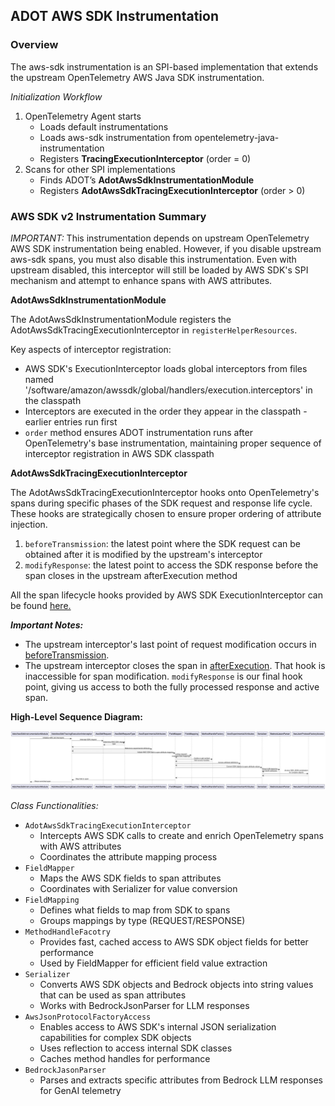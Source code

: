 ## ADOT AWS SDK Instrumentation

### Overview
The aws-sdk instrumentation is an SPI-based implementation that extends the upstream OpenTelemetry AWS Java SDK instrumentation.

_Initialization Workflow_

1. OpenTelemetry Agent starts
   - Loads default instrumentations
   - Loads aws-sdk instrumentation from opentelemetry-java-instrumentation
   - Registers **TracingExecutionInterceptor** (order = 0)
2. Scans for other SPI implementations
   - Finds ADOT’s **AdotAwsSdkInstrumentationModule**
   - Registers **AdotAwsSdkTracingExecutionInterceptor** (order > 0)

### AWS SDK v2 Instrumentation Summary

_IMPORTANT:_ This instrumentation depends on upstream OpenTelemetry AWS SDK instrumentation
being enabled. However, if you disable upstream aws-sdk spans, you must also disable this instrumentation. Even with upstream disabled, this interceptor
will still be loaded by AWS SDK's SPI mechanism and attempt to enhance spans with AWS attributes.

**AdotAwsSdkInstrumentationModule**

The AdotAwsSdkInstrumentationModule registers the AdotAwsSdkTracingExecutionInterceptor in `registerHelperResources`.

Key aspects of interceptor registration:
- AWS SDK's ExecutionInterceptor loads global interceptors from files named '/software/amazon/awssdk/global/handlers/execution.interceptors' in the classpath
- Interceptors are executed in the order they appear in the classpath - earlier entries run first
- `order` method ensures ADOT instrumentation runs after OpenTelemetry's base instrumentation, maintaining proper sequence of interceptor registration in AWS SDK classpath

**AdotAwsSdkTracingExecutionInterceptor**

The AdotAwsSdkTracingExecutionInterceptor hooks onto OpenTelemetry's spans during specific phases of the SDK request and response life cycle. These hooks are strategically chosen to ensure proper ordering of attribute injection.

1. `beforeTransmission`: the latest point where the SDK request can be obtained after it is modified by the upstream's interceptor
2. `modifyResponse`: the latest point to access the SDK response before the span closes in the upstream afterExecution method

All the span lifecycle hooks provided by AWS SDK ExecutionInterceptor can be found [here.](https://sdk.amazonaws.com/java/api/latest/software/amazon/awssdk/core/interceptor/ExecutionInterceptor.html)

_**Important Notes:**_
- The upstream interceptor's last point of request modification occurs in [beforeTransmission](https://github.com/open-telemetry/opentelemetry-java-instrumentation/blob/release/v2.11.x/instrumentation/aws-sdk/aws-sdk-2.2/library/src/main/java/io/opentelemetry/instrumentation/awssdk/v2_2/internal/TracingExecutionInterceptor.java#L237).
- The upstream interceptor closes the span in [afterExecution](https://github.com/open-telemetry/opentelemetry-java-instrumentation/blob/release/v2.11.x/instrumentation/aws-sdk/aws-sdk-2.2/library/src/main/java/io/opentelemetry/instrumentation/awssdk/v2_2/internal/TracingExecutionInterceptor.java#L348). That hook is inaccessible for span modification.
`modifyResponse` is our final hook point, giving us access to both the fully processed response and active span.

**High-Level Sequence Diagram:**

![img.png](sequence-diagram-2.2.png)

_Class Functionalities:_
- `AdotAwsSdkTracingExecutionInterceptor`
  - Intercepts AWS SDK calls to create and enrich OpenTelemetry spans with AWS attributes
  - Coordinates the attribute mapping process
- `FieldMapper`
  - Maps the AWS SDK fields to span attributes
  - Coordinates with Serializer for value conversion
- `FieldMapping`
  - Defines what fields to map from SDK to spans
  - Groups mappings by type (REQUEST/RESPONSE)
- `MethodHandleFacotry`
  - Provides fast, cached access to AWS SDK object fields for better performance
  - Used by FieldMapper for efficient field value extraction
- `Serializer`
  - Converts AWS SDK objects and Bedrock objects into string values that can be used as span attributes
  - Works with BedrockJsonParser for LLM responses
- `AwsJsonProtocolFactoryAccess`
  - Enables access to AWS SDK's internal JSON serialization capabilities for complex SDK objects
  - Uses reflection to access internal SDK classes
  - Caches method handles for performance
- `BedrockJasonParser`
  - Parses and extracts specific attributes from Bedrock LLM responses for GenAI telemetry